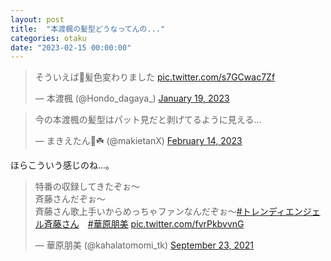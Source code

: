 ```yaml
---
layout: post
title:  "本渡楓の髪型どうなってんの..."
categories: otaku
date: "2023-02-15 00:00:00"
---
```


<blockquote class="twitter-tweet tw-align-center"><p lang="ja" dir="ltr">そういえば💈髪色変わりました <a href="https://t.co/s7GCwac7Zf">pic.twitter.com/s7GCwac7Zf</a></p>&mdash; 本渡楓 (@Hondo_dagaya_) <a href="https://twitter.com/Hondo_dagaya_/status/1616030482722091015?ref_src=twsrc%5Etfw">January 19, 2023</a></blockquote> <script async src="https://platform.twitter.com/widgets.js" charset="utf-8"></script>

<blockquote class="twitter-tweet tw-align-center"><p lang="ja" dir="ltr">今の本渡楓の髪型はパット見だと剥げてるように見える...</p>&mdash; まきえたん🥦☘️ (@makietanX) <a href="https://twitter.com/makietanX/status/1625608753004572672?ref_src=twsrc%5Etfw">February 14, 2023</a></blockquote> <script async src="https://platform.twitter.com/widgets.js" charset="utf-8"></script>

ほらこういう感じのね...。

<blockquote class="twitter-tweet tw-align-center"><p lang="ja" dir="ltr">特番の収録してきたぞぉ〜<br>斉藤さんだぞぉ〜<br>斉藤さん歌上手いからめっちゃファンなんだぞぉ〜<a href="https://twitter.com/hashtag/%E3%83%88%E3%83%AC%E3%83%B3%E3%83%87%E3%82%A3%E3%82%A8%E3%83%B3%E3%82%B8%E3%82%A7%E3%83%AB%E6%96%89%E8%97%A4%E3%81%95%E3%82%93?src=hash&amp;ref_src=twsrc%5Etfw">#トレンディエンジェル斉藤さん</a>　<a href="https://twitter.com/hashtag/%E8%8F%AF%E5%8E%9F%E6%9C%8B%E7%BE%8E?src=hash&amp;ref_src=twsrc%5Etfw">#華原朋美</a> <a href="https://t.co/fvrPkbvvnG">pic.twitter.com/fvrPkbvvnG</a></p>&mdash; 華原朋美 (@kahalatomomi_tk) <a href="https://twitter.com/kahalatomomi_tk/status/1440858691108962307?ref_src=twsrc%5Etfw">September 23, 2021</a></blockquote> <script async src="https://platform.twitter.com/widgets.js" charset="utf-8"></script>
